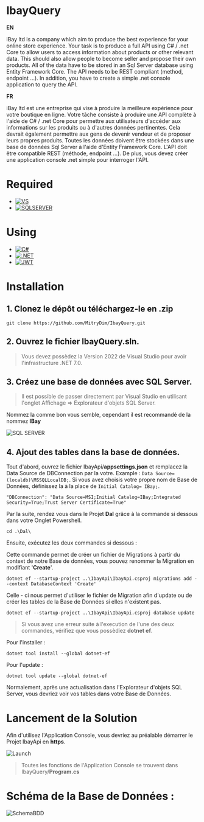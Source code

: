# IbayQuery

**EN**

iBay ltd is a company which aim to produce the best experience for your online store experience.
Your task is to produce a full API using C# / .net Core to allow users to access information about products or other relevant data. This should also allow people to become seller and propose their own products.
All of the data have to be stored in an Sql Server database using Entity Framework Core.
The API needs to be REST compliant (method, endpoint …).
In addition, you have to create a simple .net console application to query the API.

**FR**

iBay ltd est une entreprise qui vise à produire la meilleure expérience pour votre boutique en ligne.
Votre tâche consiste à produire une API complète à l'aide de C# / .net Core pour permettre aux utilisateurs d'accéder aux informations sur les produits ou à d'autres données pertinentes. Cela devrait également permettre aux gens de devenir vendeur et de proposer leurs propres produits.
Toutes les données doivent être stockées dans une base de données Sql Server à l'aide d'Entity Framework Core.
L'API doit être compatible REST (méthode, endpoint …).
De plus, vous devez créer une application console .net simple pour interroger l'API.

# Required

- [![VS][VS]][VS-url]
- [![SQLSERVER][SQLSERVER]][SQLSERVER-url]

# Using

- [![C#][C#]][C#-url]
- [![.NET][.NET]][.NET-url]
- [![JWT][JWT]][JWT-url]

# Installation

## 1. Clonez le dépôt ou téléchargez-le en .zip

```
git clone https://github.com/MitryDim/IbayQuery.git
```
## 2. Ouvrez le fichier IbayQuery.sln.
>Vous devez possèdez la Version 2022 de Visual Studio pour avoir l'infrastructure .NET 7.0.

## 3. Créez une base de données avec SQL Server.
>Il est possible de passer directement par Visual Studio en utilisant l'onglet Affichage => Explorateur d'objets SQL Server.

Nommez la comme bon vous semble, cependant il est recommandé de la nommez **IBay**

![SQL SERVER](https://i.stack.imgur.com/2oYMj.jpg)

## 4. Ajout des tables dans la base de données.
Tout d'abord, ouvrez le fichier IbayApi/**appsettings.json** et remplacez la Data Source de DBConnection par la votre.
Example : ```Data Source=(localdb)\MSSQLLocalDB;```.
Si vous avez choisis votre propre nom de Base de Données, définissez la à la place de ```Initial Catalog= IBay;```.

```
"DBConnection": "Data Source=MSI;Initial Catalog=IBay;Integrated Security=True;Trust Server Certificate=True"
```


Par la suite, rendez vous dans le Projet **Dal** grâce à la commande si dessous dans votre Onglet Powershell.

```
cd .\Dal\
```

Ensuite, exécutez les deux commandes si dessous :

Cette commande permet de créer un fichier de Migrations à partir du context de notre Base de données, vous pouvez renommer la Migration en modifiant '**Create**'.
```
dotnet ef --startup-project ..\IbayApi\IbayApi.csproj migrations add --context DatabaseContext 'Create'
```

Celle - ci nous permet d'utiliser le fichier de Migration afin d'update ou de créer les tables de la Base de Données si elles n'existent pas.
```
dotnet ef --startup-project ..\IbayApi\IbayApi.csproj database update
```

>Si vous avez une erreur suite à l'execution de l'une des deux commandes, vérifiez que vous possèdiez **dotnet ef**.


Pour l'installer :
```
dotnet tool install --global dotnet-ef
```

Pour l'update :
```
dotnet tool update --global dotnet-ef
```


Normalement, après une actualisation dans l'Explorateur d'objets SQL Server, vous devriez voir vos tables dans votre Base de Données.

# Lancement de la Solution

Afin d'utilisez l'Application Console, vous devriez au préalable démarrer le Projet IbayApi en **https**.

![Launch](https://image.noelshack.com/fichiers/2023/05/3/1675289075-capture-d-ecran-2023-02-01-230353.png)


>Toutes les fonctions de l'Application Console se trouvent dans IbayQuery/**Program.cs**



# Schéma de la Base de Données :

![SchemaBDD](https://image.noelshack.com/fichiers/2023/06/1/1675719410-image.png)










[VS]: https://img.shields.io/badge/Visual_Studio-5C2D91?style=for-the-badge&logo=visual%20studio&logoColor=white
[VS-url]: https://visualstudio.microsoft.com/fr/

[SQLSERVER]: https://img.shields.io/badge/Microsoft_SQL_Server-CC2927?style=for-the-badge&logo=microsoft-sql-server&logoColor=white
[SQLSERVER-url]: https://www.microsoft.com/fr-fr/sql-server/sql-server-downloads

[C#]: https://img.shields.io/badge/C%23-239120?style=for-the-badge&logo=c-sharp&logoColor=white
[C#-url]: https://learn.microsoft.com/fr-fr/dotnet/csharp/

[.NET]: https://img.shields.io/badge/.NET-5C2D91?style=for-the-badge&logo=.net&logoColor=white
[.NET-url]: https://learn.microsoft.com/fr-fr/dotnet/

[JWT]:https://img.shields.io/badge/json%20web%20tokens-323330?style=for-the-badge&logo=json-web-tokens&logoColor=pink
[JWT-url]: https://jwt.io/introduction
